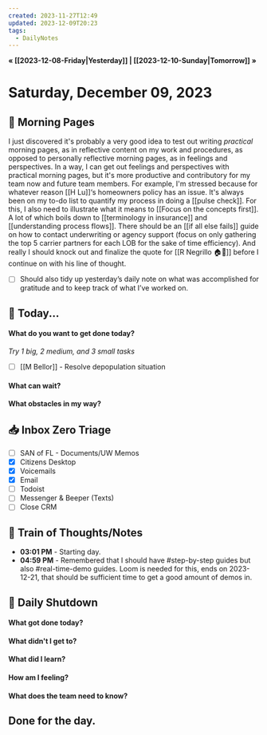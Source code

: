 ```yaml
---
created: 2023-11-27T12:49
updated: 2023-12-09T20:23
tags:
  - DailyNotes
---
```

**« [[2023-12-08-Friday|Yesterday]] | [[2023-12-10-Sunday|Tomorrow]] »**
# Saturday, December 09, 2023

## 🌅 Morning Pages
I just discovered it's probably a very good idea to test out writing *practical* morning pages, as in reflective content on my work and procedures, as opposed to personally reflective morning pages, as in feelings and perspectives. In a way, I can get out feelings and perspectives with practical morning pages, but it's more productive and contributory for my team now and future team members. For example, I'm stressed because for whatever reason [[H Lu]]‘s homeowners policy has an issue. It's always been on my to-do list to quantify my process in doing a [[pulse check]]. For this, I also need to illustrate what it means to [[Focus on the concepts first]]. A lot of which boils down to [[terminology in insurance]] and [[understanding process flows]]. There should be an [[if all else fails]] guide on how to contact underwriting or agency support (focus on only gathering the top 5 carrier partners for each LOB for the sake of time efficiency). And really I should knock out and finalize the quote for [[R Negrillo 🏠🚗]] before I continue on with his line of thought.

- [ ] Should also tidy up yesterday’s daily note on what was accomplished for gratitude and to keep track of what I’ve worked on.
## 📅 Today...
#### What do you want to get done today? 
*Try 1 big, 2 medium, and 3 small tasks*
- [ ] [[M Bellor]] - Resolve depopulation situation
#### What can wait? 

#### What obstacles in my way?


## 📥 Inbox Zero Triage
- [ ] SAN of FL - Documents/UW Memos
- [x] Citizens Desktop
- [x] Voicemails
- [x] Email
- [ ] Todoist
- [ ] Messenger & Beeper (Texts)
- [ ] Close CRM

## 💭 Train of Thoughts/Notes
- **03:01 PM** - Starting day. 
- **04:59 PM** - Remembered that I should have #step-by-step guides but also #real-time-demo guides. Loom is needed for this, ends on 2023-12-21, that should be sufficient time to get a good amount of demos in.

## 🌙 Daily Shutdown
#### What got done today?

#### What didn't I get to?

#### What did I learn?

#### How am I feeling?

#### What does the team need to know?


## Done for the day.
